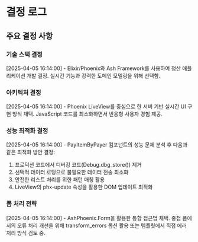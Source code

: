 # 결정 로그

## 주요 결정 사항

### 기술 스택 결정
[2025-04-05 16:14:00] - Elixir/Phoenix와 Ash Framework를 사용하여 정산 애플리케이션 개발 결정. 실시간 기능과 강력한 도메인 모델링을 위해 선택함.

### 아키텍처 결정
[2025-04-05 16:14:00] - Phoenix LiveView를 중심으로 한 서버 기반 실시간 UI 구현 방식 채택. JavaScript 코드를 최소화하면서 반응형 사용자 경험 제공.

### 성능 최적화 결정
[2025-04-05 16:14:00] - PayItemByPayer 컴포넌트의 성능 문제 분석 후 다음과 같은 최적화 방안 결정:
1. 프로덕션 코드에서 디버깅 코드(Debug.dbg_store()) 제거
2. 선택적 데이터 로딩으로 불필요한 데이터 전송 최소화
3. 안전한 리스트 처리를 위한 패턴 매칭 활용
4. LiveView의 phx-update 속성을 활용한 DOM 업데이트 최적화

### 폼 처리 전략
[2025-04-05 16:14:00] - AshPhoenix.Form을 활용한 통합 접근법 채택. 중첩 폼에서의 오류 처리 개선을 위해 transform_errors 옵션 활용 또는 템플릿에서 직접 에러 처리 방식 검토 중.